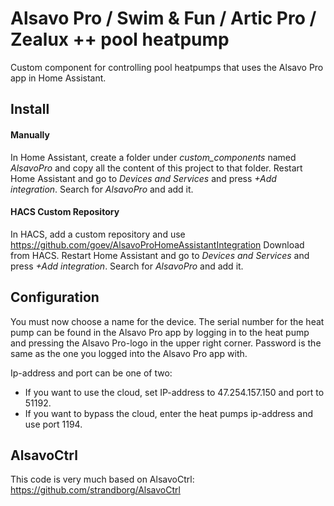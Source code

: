# Alsavo Pro / Swim & Fun / Artic Pro / Zealux ++ pool heatpump

Custom component for controlling pool heatpumps that uses the Alsavo Pro app in Home Assistant.

## Install
#### Manually
In Home Assistant, create a folder under *custom_components* named *AlsavoPro* and copy all the content of this project to that folder.
Restart Home Assistant and go to *Devices and Services* and press *+Add integration*.
Search for *AlsavoPro* and add it.
#### HACS Custom Repository
In HACS, add a custom repository and use https://github.com/goev/AlsavoProHomeAssistantIntegration
Download from HACS.
Restart Home Assistant and go to *Devices and Services* and press *+Add integration*.
Search for *AlsavoPro* and add it.

## Configuration
You must now choose a name for the device. The serial number for the heat pump can be found in the Alsavo Pro app by logging in to the heat pump and pressing the Alsavo Pro-logo in the upper right corner.
Password is the same as the one you logged into the Alsavo Pro app with.

Ip-address and port can be one of two:
- If you want to use the cloud, set IP-address to 47.254.157.150 and port to 51192.
- If you want to bypass the cloud, enter the heat pumps ip-address and use port 1194.

## AlsavoCtrl
This code is very much based on AlsavoCtrl: https://github.com/strandborg/AlsavoCtrl
